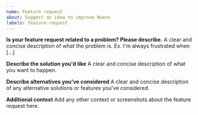 ```yaml
---
name: Feature request
about: Suggest an idea to improve Nxenv
labels: feature-request
---
```


<!--
Welcome to the Nxenv Framework issue tracker! Before creating an issue, please heed the following:

1. This tracker should only be used to report bugs and request features / enhancements to Nxenv
    - For questions and general support, refer to https://stackoverflow.com/questions/tagged/nxenv
    - For documentation issues, use https://nxenvframework.com/docs/user/en or the developer cheetsheet https://nxenvframework.com/docs/user/en/nxcli/resources/nxcli-commands-cheatsheet
2. Use the search function before creating a new issue. Duplicates will be closed and directed to
   the original discussion.
3. When making a feature request, make sure to be as verbose as possible. The better you convey your message, the     greater the drive to make it happen.
-->

**Is your feature request related to a problem? Please describe.**
A clear and concise description of what the problem is. Ex. I'm always frustrated when [...]

**Describe the solution you'd like**
A clear and concise description of what you want to happen.

**Describe alternatives you've considered**
A clear and concise description of any alternative solutions or features you've considered.

**Additional context**
Add any other context or screenshots about the feature request here.
